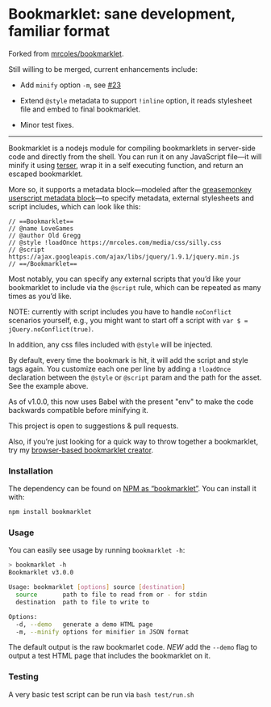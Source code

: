 # Bookmarklet: sane development, familiar format

Forked from [mrcoles/bookmarklet](https://github.com/mrcoles/bookmarklet).

Still willing to be merged, current enhancements include:

- Add `minify` option `-m`, see [#23](https://github.com/mrcoles/bookmarklet/issues/23)

- Extend `@style` metadata to support `!inline` option, it reads stylesheet file and embed to final bookmarklet.

- Minor test fixes.

---

Bookmarklet is a nodejs module for compiling bookmarklets in server-side code and directly from the shell. You can run it on any JavaScript file—it will minify it using [terser][], wrap it in a self executing function, and return an escaped bookmarklet.

More so, it supports a metadata block—modeled after the [greasemonkey userscript metadata block](http://wiki.greasespot.net/Metadata_Block)—to specify metadata, external stylesheets and script includes, which can look like this:

    // ==Bookmarklet==
    // @name LoveGames
    // @author Old Gregg
    // @style !loadOnce https://mrcoles.com/media/css/silly.css
    // @script https://ajax.googleapis.com/ajax/libs/jquery/1.9.1/jquery.min.js
    // ==/Bookmarklet==

Most notably, you can specify any external scripts that you’d like your bookmarklet to include via the `@script` rule, which can be repeated as many times as you’d like.

NOTE: currently with script includes you have to handle `noConflict` scenarios yourself, e.g., you might want to start off a script with `var $ = jQuery.noConflict(true)`.

In addition, any css files included with `@style` will be injected.

By default, every time the bookmark is hit, it will add the script and style tags again. You customize each one per line by adding a `!loadOnce` declaration between the `@style` or `@script` param and the path for the asset. See the example above.

As of v1.0.0, this now uses Babel with the present "env" to make the code backwards compatible before minifying it.

This project is open to suggestions & pull requests.

Also, if you’re just looking for a quick way to throw together a bookmarklet, try my [browser-based bookmarklet creator](http://mrcoles.com/bookmarklet/).

### Installation

The dependency can be found on [NPM as “bookmarklet”](https://www.npmjs.org/package/bookmarklet). You can install it with:

```bash
npm install bookmarklet
```

### Usage

You can easily see usage by running `bookmarklet -h`:

```bash
> bookmarklet -h
Bookmarklet v3.0.0

Usage: bookmarklet [options] source [destination]
  source       path to file to read from or - for stdin
  destination  path to file to write to

Options:
  -d, --demo   generate a demo HTML page
  -m, --minify options for minifier in JSON format
```

The default output is the raw bookmarlet code. _NEW_ add the `--demo` flag to output a test HTML page that includes the bookmarklet on it.

### Testing

A very basic test script can be run via `bash test/run.sh`



[terser]: https://github.com/terser/terser
